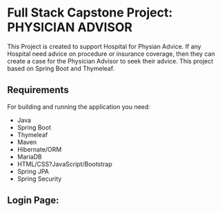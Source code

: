 # Full Stack Capstone Project: PHYSICIAN ADVISOR

This Project is created to support Hospital for Physian Advice. If any Hospital need advice on procedure or insurance coverage, then they can create a case for the Physician Advisor to seek their advice. This project based on Spring Boot and Thymeleaf.

## Requirements

For building and running the application you need:
- Java
- Spring Boot
- Thymeleaf
- Maven
- Hibernate/ORM
- MariaDB
- HTML/CSS?JavaScript/Bootstrap
- Spring JPA
- Spring Security

## Login Page:





